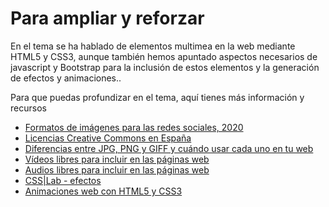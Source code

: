 # Para ampliar y reforzar

En el tema se ha hablado de elementos multimea en la web mediante HTML5 y CSS3, aunque también hemos apuntado aspectos necesarios de javascript y Bootstrap para la inclusión de estos elementos y la generación de efectos y animaciones..

Para que puedas profundizar en el tema, aquí tienes más información y recursos

-   [Formatos de imágenes para las redes sociales, 2020](https://blog.cool-tabs.com/es/redes-sociales-2020-conoce-tamanos/)
-   [Licencias Creative Commons en España](https://creativecommons.org/licenses/?lang=es_ES)
-   [Diferencias entre JPG, PNG y GIFF y cuándo usar cada uno en tu web](https://blog.ensalza.com/diferencias-entre-jpg-png-y-gif/)
-   [Vídeos libres para incluir en las páginas web](https://josefacchin.com/descargar-videos-gratis-hd/)
-   [Audios libres para incluir en las páginas web](https://desinv.com/descargar-musica-gratis-libre-de-derechos-de-autor/)
-   [CSS|Lab - efectos](https://www.csslab.cl/etiqueta/efectos/)
-   [Animaciones web con HTML5 y CSS3](https://www.intuix.cat/es/blog/tipos-animaciones-web-css-html5)